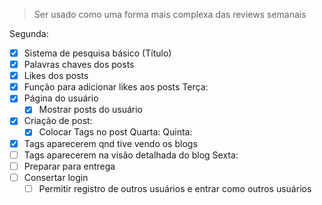 > Ser usado como uma forma mais complexa das reviews semanais

Segunda:
- [x] Sistema de pesquisa básico (Título)
- [x] Palavras chaves dos posts
- [x] Likes dos posts
- [x] Função para adicionar likes aos posts
Terça:
- [x] Página do usuário
	- [x] Mostrar posts do usuário
- [x] Criação de post:
	- [x] Colocar Tags no post
Quarta:
Quinta:
- [x] Tags aparecerem qnd tive vendo os blogs
- [ ] Tags aparecerem na visão detalhada do blog
Sexta:
- [ ] Preparar para entrega
- [ ] Consertar login
	- [ ] Permitir registro de outros usuários e entrar como outros usuários